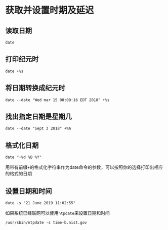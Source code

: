 # 获取并设置时期及延迟
## 读取日期
```shell
date
```
## 打印纪元时
```shell
date +%s
```
## 将日期转换成纪元时
```shell
date --date "Wed mar 15 08:09:16 EDT 2018" +%s
```
## 找出指定日期是星期几
```shell
date --date "Sept 3 2018" +%A
```
## 格式化日期
```shell
date "+%d %B %Y"
```
用带有前缀`+`的格式化字符串作为date命令的参数，可以按照你的选择打印出相应的格式的日期
## 设置日期和时间
```shell
date -s "21 June 2019 11:02:55"
```
如果系统已经联网可以使用`ntpdate`来设置日期和时间
```shell
/usr/sbin/ntpdate -s time-b.nist.gov
```
